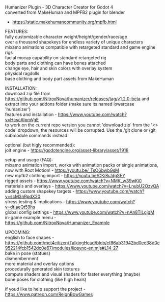Humanizer Plugin - 3D Character Creator for Godot 4  
converted from MakeHuman and MPFB2 plugin for blender   
  - https://static.makehumancommunity.org/mpfb.html

FEATURES:  
fully customizable character weight/height/gender/race/age  
over a thousand shapekeys for endless variety of unique characters  
mixamo animations compatible with retargeted standard and game engine rigs  
facial mocap capability on standard retargeted rig  
body parts and clothing can have bones attached  
change eye, hair and skin colors with overlay system  
physical ragdolls  
base clothing and body part assets from MakeHuman  

INSTALLATION:  
download zip file from https://github.com/NitroxNova/humanizer/releases/tag/v1.2.0-beta and extract into your addons folder (make sure its named lowercase 'humanizer')  
features and installation - https://www.youtube.com/watch?v=HcscAIpmVgE  
to work on the current repo version you cannot 'download zip' from the '<> code' dropdown, the resources will be corrupted. Use the /git clone or /git submodule commands instead  
  
optional (but higly recommended):  
jolt engine - https://godotengine.org/asset-library/asset/1918   
  
setup and usage (FAQ):    
mixamo animation import, works with animation packs or single animations, now with Root Motion! - https://youtu.be/_TsO6bwbGsM  
new mpfb2 clothing import - https://youtu.be/CKi8rJdgSFY  
rigged assets - https://www.youtube.com/watch?v=NMK_w39wKi0  
materials and overlays - https://www.youtube.com/watch?v=LnubU2OzvQA  
adding custom shapekey targets - https://www.youtube.com/watch?v=scM3nRpdX20  
stress testing & implications - https://www.youtube.com/watch?v=dtIaeQt59hs  
global config settings - https://www.youtube.com/watch?v=nAn8TILgigM  
in-game example menu - https://github.com/NitroxNova/Humanizer_Example  
  
UPCOMING:  
english to face shapes - https://github.com/met4citizen/TalkingHead/blob/cf86ab31942bd0ee38d0e952214fcb1542dc0e67/modules/lipsync-en.mjs#L14-27  
bake in pose (statues)  
dismemberment  
more material and overlay options  
procedurally generated skin textures    
compute shaders and visual shaders for faster everything (maybe)  
bone poses for clothing (like high heals)  
  
if youd like to help support the project - https://www.patreon.com/ReignBowGames
